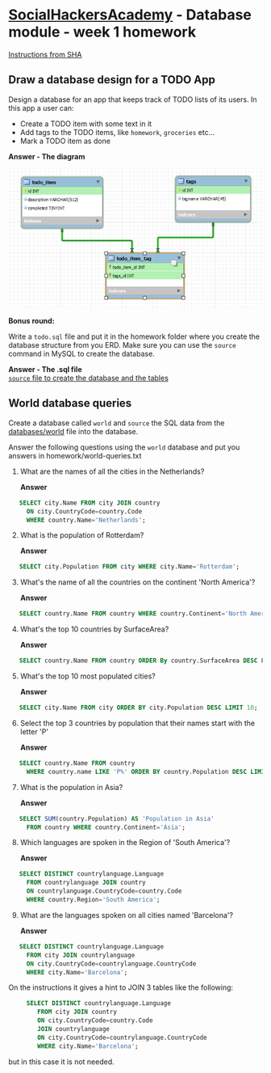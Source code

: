 ﻿# [SocialHackersAcademy](https://www.socialhackersacademy.org/) - Database module - week 1 homework

[Instructions from SHA](https://github.com/SocialHackersCodeSchool/databases/blob/master/Week1/MAKEME.md)

## Draw a database design for a TODO App

Design a database for an app that keeps track of TODO lists of its users. In this app
a user can:

- Create a TODO item with some text in it
- Add tags to the TODO items, like `homework`, `groceries` etc...
- Mark a TODO item as done

**Answer - The diagram**
<br>

![Todo App ERD](diagram.png)

**Bonus round:**

Write a `todo.sql` file and put it in the homework folder where you create the database
structure from you ERD. Make sure you can use the `source` command in MySQL to create
the database.

**Answer - The .sql file**
<br>
[`source` file to create the database and the tables](todoapp.sql)
## World database queries

Create a database called `world` and `source` the SQL data from the
[databases/world](https://github.com/SocialHackersCodeSchool/databases/blob/master/Week1/databases/world.sql) file into the database.

Answer the following questions using the `world` database and put you answers in
homework/world-queries.txt

1. What are the names of all the cities in the Netherlands?

   **Answer**

```sql
   SELECT city.Name FROM city JOIN country
     ON city.CountryCode=country.Code
     WHERE country.Name='Netherlands';
```

2. What is the population of Rotterdam?

   **Answer**

```sql
   SELECT city.Population FROM city WHERE city.Name='Rotterdam';
```

3. What's the name of all the countries on the continent 'North America'?

   **Answer**

```sql
   SELECT country.Name FROM country WHERE country.Continent='North America';
```

4. What's the top 10 countries by SurfaceArea?

   **Answer**

```sql
   SELECT country.Name FROM country ORDER By country.SurfaceArea DESC LIMIT 10;
```

5. What's the top 10 most populated cities?

   **Answer**

```sql
   SELECT city.Name FROM city ORDER BY city.Population DESC LIMIT 10;
```

6. Select the top 3 countries by population that their names start with the letter 'P'

   **Answer**

```sql
   SELECT country.Name FROM country
     WHERE country.name LIKE 'P%' ORDER BY country.Population DESC LIMIT 3;
```

7. What is the population in Asia?

   **Answer**

```sql
   SELECT SUM(country.Population) AS 'Population in Asia'
     FROM country WHERE country.Continent='Asia';
```

8. Which languages are spoken in the Region of 'South America'?

   **Answer**

```sql
   SELECT DISTINCT countrylanguage.Language
     FROM countrylanguage JOIN country
     ON countrylanguage.CountryCode=country.Code
     WHERE country.Region='South America';
```

9. What are the languages spoken on all cities named 'Barcelona'?

   **Answer**

```sql
   SELECT DISTINCT countrylanguage.Language
     FROM city JOIN countrylanguage
     ON city.CountryCode=countrylanguage.CountryCode
     WHERE city.Name='Barcelona';
```

   On the instructions it gives a hint to JOIN 3 tables like the following:

```sql
     SELECT DISTINCT countrylanguage.Language
        FROM city JOIN country
        ON city.CountryCode=country.Code
        JOIN countrylanguage
        ON city.CountryCode=countrylanguage.CountryCode
        WHERE city.Name='Barcelona';
```

  but in this case it is not needed.
